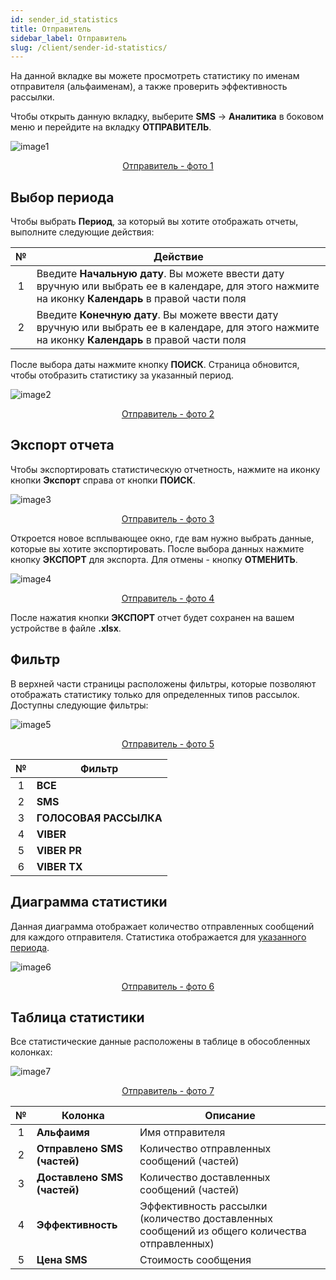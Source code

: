 ```yaml
---
id: sender_id_statistics
title: Отправитель
sidebar_label: Отправитель
slug: /client/sender-id-statistics/
---
```


На данной вкладке вы можете просмотреть статистику по именам отправителя (альфаименам), а также проверить эффективность рассылки.

Чтобы открыть данную вкладку, выберите **SMS** → **Аналитика** в боковом меню и перейдите на вкладку **ОТПРАВИТЕЛЬ**.

![image1](/img/ru/client_statistics_sender_id/image1.png "Отправитель") <center><u>Отправитель - фото 1</u></center>

## Выбор периода

Чтобы выбрать **Период**, за который вы хотите отображать отчеты, выполните следующие действия:

|  №  | Действие |
| :-: | -------- |
| 1 | Введите **Начальную дату**. Вы можете ввести дату вручную или выбрать ее в календаре, для этого нажмите на иконку **Календарь** в правой части поля |
| 2 | Введите **Конечную дату**. Вы можете ввести дату вручную или выбрать ее в календаре, для этого нажмите на иконку **Календарь** в правой части поля |

После выбора даты нажмите кнопку **ПОИСК**. Страница обновится, чтобы отобразить статистику за указанный период.

![image2](/img/ru/client_statistics_sender_id/image2.png "Отправитель") <center><u>Отправитель - фото 2</u></center>

## Экспорт отчета

Чтобы экспортировать статистическую отчетность, нажмите на иконку кнопки **Экспорт** справа от кнопки **ПОИСК**.

![image3](/img/ru/client_statistics_sender_id/image3.png "Отправитель") <center><u>Отправитель - фото 3</u></center>

Откроется новое всплывающее окно, где вам нужно выбрать данные, которые вы хотите экспортировать. После выбора данных нажмите кнопку **ЭКСПОРТ** для экспорта. Для отмены - кнопку **ОТМЕНИТЬ**.

![image4](/img/ru/client_statistics_sender_id/image4.png "Отправитель") <center><u>Отправитель - фото 4</u></center>

После нажатия кнопки **ЭКСПОРТ** отчет будет сохранен на вашем устройстве в файле **.xlsx**.

## Фильтр

В верхней части страницы расположены фильтры, которые позволяют отображать статистику только для определенных типов рассылок. Доступны следующие фильтры:

![image5](/img/ru/client_statistics_sender_id/image5.png "Отправитель") <center><u>Отправитель - фото 5</u></center>

|  №  | Фильтр |
| :-: | ------ |
| 1 | **ВСЕ** |
| 2 | **SMS** |
| 3 | **ГОЛОСОВАЯ РАССЫЛКА** |
| 4 | **VIBER** |
| 5 | **VIBER PR** |
| 6 | **VIBER TX** |

## Диаграмма статистики

Данная диаграмма отображает количество отправленных сообщений для каждого отправителя. Статистика отображается для [указанного периода](#выбор-периода).

![image6](/img/ru/client_statistics_sender_id/image6.png "Отправитель") <center><u>Отправитель - фото 6</u></center>

## Таблица статистики

Все статистические данные расположены в таблице в обособленных колонках:

![image7](/img/ru/client_statistics_sender_id/image7.png "Отправитель") <center><u>Отправитель - фото 7</u></center>

|  №  | Колонка | Описание |
| :-: | ------- | -------- |
| 1 | **Альфаимя** | Имя отправителя |
| 2 | **Отправлено SMS (частей)** | Количество отправленных сообщений (частей) |
| 3 | **Доставлено SMS (частей)** | Количество доставленных сообщений (частей) |
| 4 | **Эффективность** | Эффективность рассылки (количество доставленных сообщений из общего количества отправленных) |
| 5 | **Цена SMS** | Стоимость сообщения |
